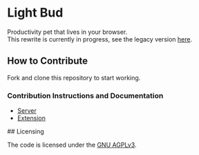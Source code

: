 # Light Bud
Productivity pet that lives in your browser.  
This rewrite is currently in progress, see the legacy version [here](https://github.com/shrub719/light-bud-legacy).

## How to Contribute

Fork and clone this repository to start working.

### Contribution Instructions and Documentation

- [Server](server/README.md)
- [Extension](extension/README.md)

## Licensing

The code is licensed under the [GNU AGPLv3](https://spdx.org/licenses/AGPL-3.0-or-later.html).